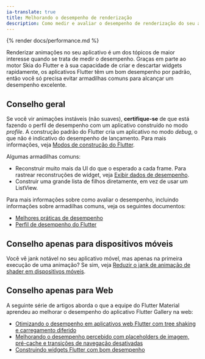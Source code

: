 ```yaml
---
ia-translate: true
title: Melhorando o desempenho de renderização
description: Como medir e avaliar o desempenho de renderização do seu aplicativo.
---
```


{% render docs/performance.md %}

Renderizar animações no seu aplicativo é um dos tópicos de maior interesse quando se trata de medir o desempenho. Graças em parte ao motor Skia do Flutter e à sua capacidade de criar e descartar widgets rapidamente, os aplicativos Flutter têm um bom desempenho por padrão, então você só precisa evitar armadilhas comuns para alcançar um desempenho excelente.

## Conselho geral

Se você vir animações instáveis (não suaves), **certifique-se** de que está fazendo o perfil de desempenho com um aplicativo construído no modo _profile_. A construção padrão do Flutter cria um aplicativo no modo _debug_, o que não é indicativo do desempenho de lançamento. Para mais informações, veja [Modos de construção do Flutter][].

Algumas armadilhas comuns:

* Reconstruir muito mais da UI do que o esperado a cada frame. Para rastrear reconstruções de widget, veja [Exibir dados de desempenho][].
* Construir uma grande lista de filhos diretamente, em vez de usar um ListView.

Para mais informações sobre como avaliar o desempenho, incluindo informações sobre armadilhas comuns, veja os seguintes documentos:

* [Melhores práticas de desempenho][]
* [Perfil de desempenho do Flutter][]

## Conselho apenas para dispositivos móveis

Você vê jank notável no seu aplicativo móvel, mas apenas na primeira execução de uma animação? Se sim, veja [Reduzir o jank de animação de shader em dispositivos móveis][].

[Reduzir o jank de animação de shader em dispositivos móveis]: /perf/shader

## Conselho apenas para Web

A seguinte série de artigos aborda o que a equipe do Flutter Material aprendeu ao melhorar o desempenho do aplicativo Flutter Gallery na web:

* [Otimizando o desempenho em aplicativos web Flutter com tree shaking e carregamento diferido][shaking]
* [Melhorando o desempenho percebido com placeholders de imagem, pré-cache e transições de navegação desativadas][images]
* [Construindo widgets Flutter com bom desempenho][]


[Construindo widgets Flutter com bom desempenho]: {{site.flutter-medium}}/building-performant-flutter-widgets-3b2558aa08fa
[Modos de construção do Flutter]: /testing/build-modes
[Perfil de desempenho do Flutter]: /perf/ui-performance
[images]: {{site.flutter-medium}}/improving-perceived-performance-with-image-placeholders-precaching-and-disabled-navigation-6b3601087a2b
[Melhores práticas de desempenho]: /perf/best-practices
[shaking]: {{site.flutter-medium}}/optimizing-performance-in-flutter-web-apps-with-tree-shaking-and-deferred-loading-535fbe3cd674
[Exibir dados de desempenho]: /tools/android-studio#show-performance-data
